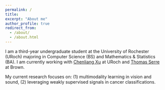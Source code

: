 ```yaml
---
permalink: /
title:
excerpt: "About me"
author_profile: true
redirect_from: 
  - /about/
  - /about.html
---
```


I am a third-year undergraduate student at the University of Rochester (URoch) majoring in Computer Science (BS) and Mathematics & Statistics (BA). I am currently working with [Chenliang Xu](https://www.cs.rochester.edu/~cxu22/) at URoch and [Thomas Serre](https://serre-lab.clps.brown.edu/person/thomas-serre/) at Brown. 

My current research focuses on: (1) multimodality learning in vision and sound, (2) leveraging weakly supervised signals in cancer classifications.
